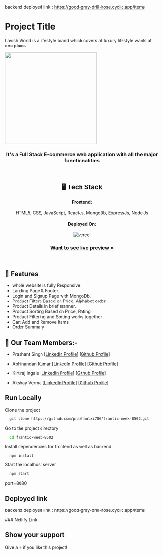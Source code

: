 
backend deployed link : https://good-gray-drill-hose.cyclic.app/items
# Project Title

Lavish World is a lifestyle brand which covers all luxury lifestyle wants at one place.

<img align="center" src="https://stellar-clafoutis-871554.netlify.app/assets/lavish_world_logo-439b60df.png" width="300px"/>

<h3 align="center">It's a Full Stack E-commerce web application with all the major functionalities</h3>

<br/>

<h2 align="center">🖥️ Tech Stack</h2>

<h4 align="center">Frontend:</h4>
<p align="center">
  HTML5, CSS, JavaScript, ReactJs, MongoDb, ExpressJs, Node Js 
</p>


<h4 align="center">Deployed On: </h4>

<p align="center">
  <img src="https://img.shields.io/badge/vercel-000000?style=for-the-badge&logo=vercel&logoColor=white" alt="vercel" />
</p>

<h3 align="center"><a href="https://ajio-app.vercel.app/"><strong>Want to see live preview »</strong></a></h3>

<br/>

## 🚀 Features
-   whole website is fully Responsive.
-   Landing Page & Footer.
-   Login and Signup Page with MongoDb.
-   Product Filters Based on Price, Alphabet order.
-   Product Details in brief manner.
-   Product Sorting Based on Price, Rating
-   Product Filtering and Sorting works together
-   Cart Add and Remove Items
-   Order Summary


## 🚀 Our Team Members:-

-   Prashant Singh [[LinkedIn Profile](https://www.linkedin.com/in/piyush8744/)] [[Github Profile](https://github.com/piyushkhurana8744)]

-   Abhinandan Kumar [[LinkedIn Profile](https://www.linkedin.com/in/mayank-singh-ab196110b/)] [[Github Profile](https://github.com/mak-1997)]

-   Kirtiraj Ingale [[LinkedIn Profile](https://www.linkedin.com/in/parag-sonje-b648bb236/)] [[Github Profile](https://github.com/Parag2510)]

-   Akshay Verma [[LinkedIn Profile](https://www.linkedin.com/in/vipul-vatsa-20b8b9162/)] [[Github Profile](https://github.com/Vipulvatsa07)]



## Run Locally

Clone the project

```bash
  git clone https://github.com/prashantxi786/frantic-week-8502.git
```

Go to the project directory

```bash
  cd frantic-week-8502
```

Install dependencies for frontend as well as backend

```bash
  npm install
```


Start the localhost server

```bash
  npm start
```
port=8080
## Deployed link
<p>backend deployed link : https://good-gray-drill-hose.cyclic.app/items </p>
### Netlify Link

## Show your support

Give a ⭐️ if you like this project!
